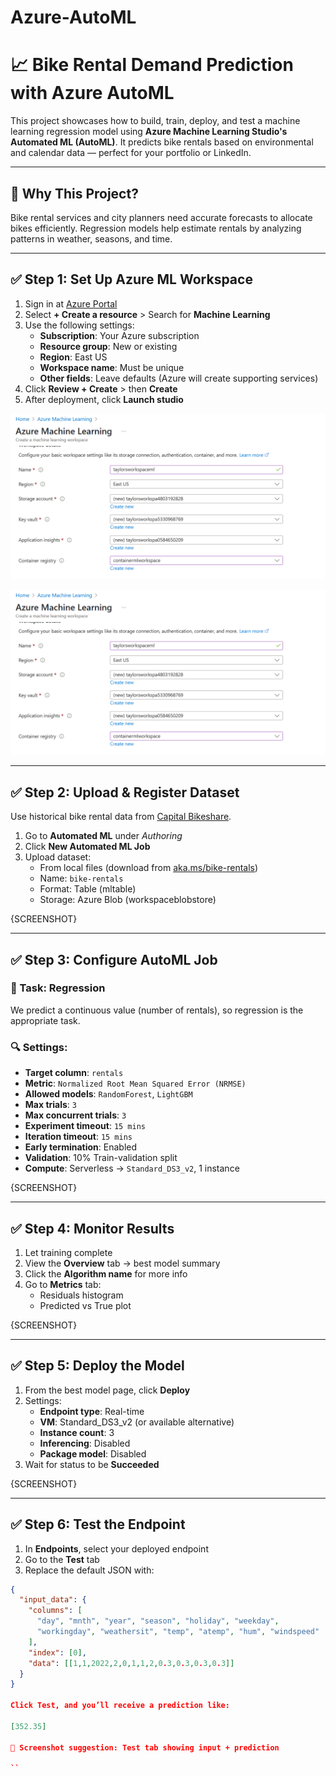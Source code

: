 # Azure-AutoML

# 📈 Bike Rental Demand Prediction with Azure AutoML

This project showcases how to build, train, deploy, and test a machine learning regression model using **Azure Machine Learning Studio's Automated ML (AutoML)**. It predicts bike rentals based on environmental and calendar data — perfect for your portfolio or LinkedIn.

---

## 🔧 Why This Project?

Bike rental services and city planners need accurate forecasts to allocate bikes efficiently. Regression models help estimate rentals by analyzing patterns in weather, seasons, and time.

---

## ✅ Step 1: Set Up Azure ML Workspace

1. Sign in at [Azure Portal](https://portal.azure.com)
2. Select **+ Create a resource** > Search for **Machine Learning**
3. Use the following settings:
   - **Subscription**: Your Azure subscription
   - **Resource group**: New or existing
   - **Region**: East US
   - **Workspace name**: Must be unique
   - **Other fields**: Leave defaults (Azure will create supporting services)
4. Click **Review + Create** > then **Create**
5. After deployment, click **Launch studio**

![Example](https://github.com/tmramble/Azure-AutoML/blob/main/images/Screenshot%202025-06-20%20073058.png?raw=true)

![Example](https://github.com/tmramble/Azure-AutoML/blob/main/images/Screenshot%202025-06-20%20073058.png?raw=true)


---

## ✅ Step 2: Upload & Register Dataset

Use historical bike rental data from [Capital Bikeshare](https://aka.ms/bike-rentals).

1. Go to **Automated ML** under *Authoring*
2. Click **New Automated ML Job**
3. Upload dataset:
   - From local files (download from [aka.ms/bike-rentals](https://aka.ms/bike-rentals))
   - Name: `bike-rentals`
   - Format: Table (mltable)
   - Storage: Azure Blob (workspaceblobstore)

{SCREENSHOT}

---

## ✅ Step 3: Configure AutoML Job

### 🎯 Task: Regression

We predict a continuous value (number of rentals), so regression is the appropriate task.

### 🔍 Settings:
- **Target column**: `rentals`
- **Metric**: `Normalized Root Mean Squared Error (NRMSE)`
- **Allowed models**: `RandomForest`, `LightGBM`
- **Max trials**: `3`
- **Max concurrent trials**: `3`
- **Experiment timeout**: `15 mins`
- **Iteration timeout**: `15 mins`
- **Early termination**: Enabled
- **Validation**: 10% Train-validation split
- **Compute**: Serverless → `Standard_DS3_v2`, 1 instance

{SCREENSHOT}

---

## ✅ Step 4: Monitor Results

1. Let training complete
2. View the **Overview** tab → best model summary
3. Click the **Algorithm name** for more info
4. Go to **Metrics** tab:
   - Residuals histogram
   - Predicted vs True plot

{SCREENSHOT}

---

## ✅ Step 5: Deploy the Model

1. From the best model page, click **Deploy**
2. Settings:
   - **Endpoint type**: Real-time
   - **VM**: Standard_DS3_v2 (or available alternative)
   - **Instance count**: 3
   - **Inferencing**: Disabled
   - **Package model**: Disabled
3. Wait for status to be **Succeeded**

{SCREENSHOT}

---

## ✅ Step 6: Test the Endpoint

1. In **Endpoints**, select your deployed endpoint
2. Go to the **Test** tab
3. Replace the default JSON with:

```json
{
  "input_data": {
    "columns": [
      "day", "mnth", "year", "season", "holiday", "weekday",
      "workingday", "weathersit", "temp", "atemp", "hum", "windspeed"
    ],
    "index": [0],
    "data": [[1,1,2022,2,0,1,1,2,0.3,0.3,0.3,0.3]]
  }
}

Click Test, and you’ll receive a prediction like:

[352.35]

📸 Screenshot suggestion: Test tab showing input + prediction

``



